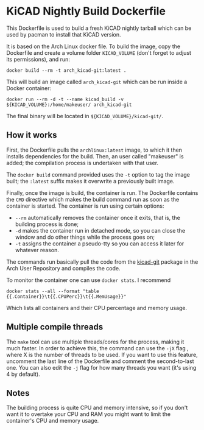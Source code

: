 # KiCAD Nightly Build Dockerfile

This Dockerfile is used to build a fresh KiCAD nightly tarball which can be used by pacman to install that KiCAD version.

It is based on the Arch Linux docker file. To build the image, copy the Dockerfile and create a volume folder ``KICAD_VOLUME`` (don't forget to adjust its permissions), and run:

``docker build --rm -t arch_kicad-git:latest .``

This will build an image called ```arch_kicad-git``` which can be run inside a Docker container:

``docker run --rm -d -t --name kicad_build -v ${KICAD_VOLUME}:/home/makeuser/ arch_kicad-git``

The final binary will be located in ``${KICAD_VOLUME}/kicad-git/``.

## How it works

First, the Dockerfile pulls the ``archlinux:latest`` image, to which it then installs dependencies for the build. Then, an user called "makeuser" is added; the compilation process is undertaken with that user.

The ``docker build`` command provided uses the ``-t`` option to tag the image built; the ``:latest`` suffix makes it overwrite a previously built image.

Finally, once the image is build, the container is run. The Dockerfile contains the ``CMD`` directive which makes the build command run as soon as the container is started. The container is run using certain options:

- ``--rm`` automatically removes the container once it exits, that is, the building process is done;
- ``-d`` makes the container run in detached mode, so you can close the window and do other things while the process goes on;
- ``-t`` assigns the container a pseudo-tty so you can access it later for whatever reason.

The commands run basically pull the code from the [kicad-git](https://aur.archlinux.org/packages/kicad-git/) package in the Arch User Repository and compiles the code.

To monitor the container one can use ``docker stats``. I recommend

``docker stats --all --format "table {{.Container}}\t{{.CPUPerc}}\t{{.MemUsage}}"``

Which lists all containers and their CPU percentage and memory usage.

## Multiple compile threads

The ```make``` tool can use multiple threads/cores for the process, making it much faster. In order to achieve this, the command can use the ``-jX`` flag , where X is the number of threads to be used. If you want to use this feature, uncomment the last line of the Dockerfile and comment the second-to-last one. You can also edit the ``-j`` flag for how many threads you want (it's using 4 by default).

## Notes

The building process is quite CPU and memory intensive, so if you don't want it to overtake your CPU and RAM you might want to limit the container's CPU and memory usage.
